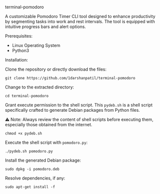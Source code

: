 terminal-pomodoro

A customizable Pomodoro Timer CLI tool designed to enhance productivity by segmenting tasks into work and rest intervals. The tool is equipped with intuitive progress bars and alert options.

Prerequisites:

* Linux Operating System
* Python3

Installation:

Clone the repository or directly download the files:

    git clone https://github.com/1darshanpatil/terminal-pomodoro

Change to the extracted directory:

    
    cd terminal-pomodoro


Grant execute permission to the shell script. This `pydeb.sh` is a shell script specifically crafted to generate Debian packages from Python files.
   
   ⚠️ Note: Always review the content of shell scripts before executing them, especially those obtained from the internet.
   
    chmod +x pydeb.sh

Execute the shell script with `pomodoro.py`:
   
    ./pydeb.sh pomodoro.py

Install the generated Debian package:
   
    sudo dpkg -i pomodoro.deb

Resolve dependencies, if any:
   
    sudo apt-get install -f
